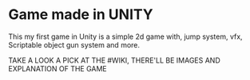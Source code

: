 # Game made in UNITY

This my first game in Unity
is a simple 2d game with, jump system, vfx, Scriptable object
gun system and more.


TAKE A LOOK A PICK AT THE #WIKI, THERE'LL BE IMAGES AND EXPLANATION OF THE GAME
